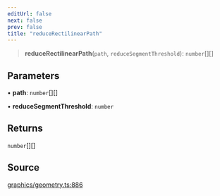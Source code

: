 ```yaml
---
editUrl: false
next: false
prev: false
title: "reduceRectilinearPath"
---
```


> **reduceRectilinearPath**(`path`, `reduceSegmentThreshold`): `number`[][]

## Parameters

• **path**: `number`[][]

• **reduceSegmentThreshold**: `number`

## Returns

`number`[][]

## Source

[graphics/geometry.ts:886](https://github.com/dgmjs/dgmjs/blob/main/packages/core/src/graphics/geometry.ts#L886)
